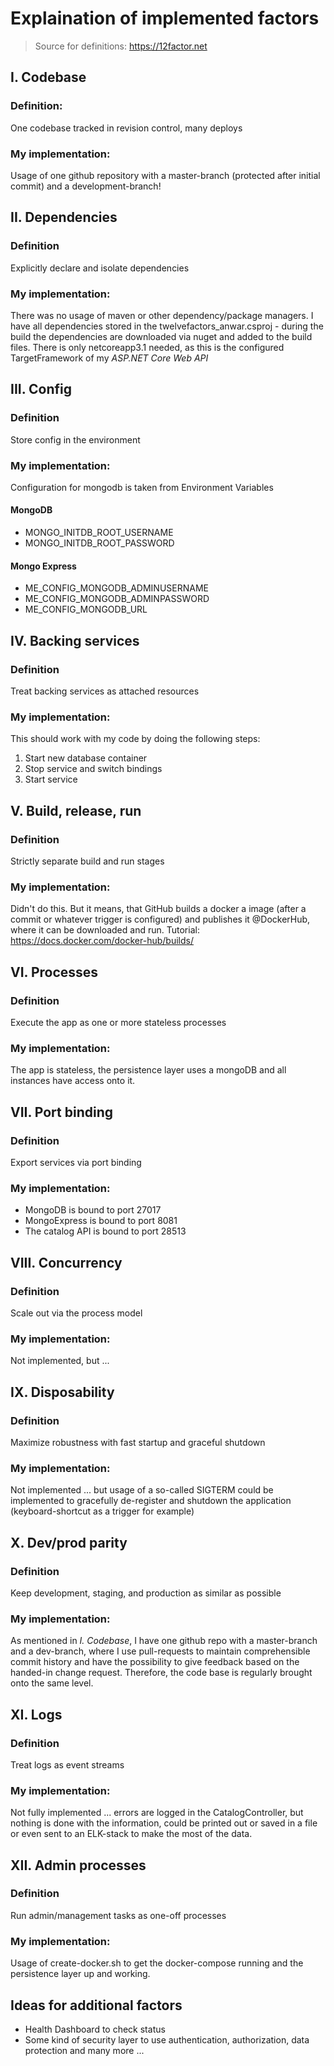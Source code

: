 # Explaination of implemented factors
> Source for definitions: https://12factor.net

## I. Codebase
### Definition: 
One codebase tracked in revision control, many deploys

### My implementation:
Usage of one github repository with a master-branch (protected after initial commit) and a development-branch!

## II. Dependencies
### Definition
Explicitly declare and isolate dependencies

### My implementation:
There was no usage of maven or other dependency/package managers. I have all dependencies stored in the twelvefactors_anwar.csproj - during the build the dependencies are downloaded via nuget and added to the build files. There is only netcoreapp3.1 needed, as this is the configured TargetFramework of my *ASP.NET Core Web API*

## III. Config
### Definition
Store config in the environment

### My implementation:
Configuration for mongodb is taken from Environment Variables
#### MongoDB
* MONGO_INITDB_ROOT_USERNAME
* MONGO_INITDB_ROOT_PASSWORD

#### Mongo Express
* ME_CONFIG_MONGODB_ADMINUSERNAME
* ME_CONFIG_MONGODB_ADMINPASSWORD
* ME_CONFIG_MONGODB_URL

## IV. Backing services
### Definition
Treat backing services as attached resources

### My implementation:
This should work with my code by doing the following steps:
1. Start new database container
2. Stop service and switch bindings
3. Start service

## V. Build, release, run
### Definition
Strictly separate build and run stages

### My implementation:
Didn't do this. But it means, that GitHub builds a docker a image (after a commit or whatever trigger is configured) and publishes it @DockerHub, where it can be downloaded and run.
Tutorial: https://docs.docker.com/docker-hub/builds/

## VI. Processes
### Definition
Execute the app as one or more stateless processes

### My implementation:
The app is stateless, the persistence layer uses a mongoDB and all instances have access onto it.

## VII. Port binding
### Definition
Export services via port binding

### My implementation:
* MongoDB is bound to port 27017
* MongoExpress is bound to port 8081
* The catalog API is bound to port 28513

## VIII. Concurrency
### Definition
Scale out via the process model

### My implementation:
Not implemented, but ...

## IX. Disposability
### Definition
Maximize robustness with fast startup and graceful shutdown

### My implementation:
Not implemented ... but usage of a so-called SIGTERM could be implemented to gracefully de-register and shutdown the application (keyboard-shortcut as a trigger for example)

## X. Dev/prod parity
### Definition
Keep development, staging, and production as similar as possible

### My implementation:
As mentioned in *I. Codebase*, I have one github repo with a master-branch and a dev-branch, where I use pull-requests to maintain comprehensible commit history and have the possibility to give feedback based on the handed-in change request. Therefore, the code base is regularly brought onto the same level.

## XI. Logs
### Definition
Treat logs as event streams

### My implementation:
Not fully implemented ... errors are logged in the CatalogController, but nothing is done with the information, could be printed out or saved in a file or even sent to an ELK-stack to make the most of the data.

## XII. Admin processes
### Definition
Run admin/management tasks as one-off processes

### My implementation:
Usage of create-docker.sh to get the docker-compose running and the persistence layer up and working.

## Ideas for additional factors
* Health Dashboard to check status
* Some kind of security layer to use authentication, authorization, data protection and many more ...
